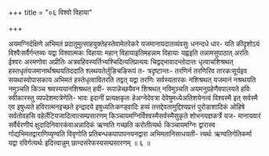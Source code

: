 +++
title = "०६ विश्वो विहाया"

+++

अयमग्निर्दक्षिणे अभिमतं प्रदातुमुत्साहयुक्तेहस्तेवामेतरेकरे यजमानायदातव्यंवसुः धनन्दधे धार- यति कीदृशोऽयं विश्वैःसर्वैर्गन्तव्यः यद्वा विश्वात्मकः विहायाः महान् विहायाइतिमहन्नाम विहायाः यह्वइति तन्नामसुपाठात् अरतिः ईश्वरः अरमणोवा अप्रीतिः अत्रवहिवस्यर्तिभ्यश्चिदित्यतिप्रत्ययः चिद्वद्भावादन्तोदात्तः धृत्वाचशिश्रथत् हस्तधृतंयजमानार्थंश्रथयतिददाति श्लथयतेर्लुङिचङिरूपं त- त्रदृष्टान्तः- तरणिर्न तरणिरिव तारकःसूर्यइव सयथास्वोपासकाय अभिमतं हस्तेधृत्वावितरति तद्वत् यद्वा तरणिः सर्वस्यतारकः नशिश्रथत् यजमानं नश्रथयति नमुञ्चति किञ्च श्रवस्ययानशिश्रथत् हवी- रूपान्नेच्छयैवन शिश्रथत् नविमुञ्चति अयमनुग्रहेणैवपालयते हविः स्वीकारस्तु व्यपदेशमात्रेणेति- भावः इदानीं प्रत्यक्षकृतः हेअग्नेदेवत्रा देवेषुमध्येअतिशयेनत्वं विश्वस्मै इत् सर्वस्मै एव इषुध्यते हविरात्मनइच्छते इन्द्रादये इषुध्यतिःकण्ड्वादिः हव्यं तत्तद्देवतामुद्दिश्यप्रत्तं पुरोडाशादिकं ओहिषे सर्वतोवहसि वहेर्लेटियजादित्वात्सम्प्रसारणम् किञ्चायमग्निर्विश्वस्मैसर्वस्मैसुकृते शोभनयज्ञकर्त्रे यज- मानायवारं सर्वैर्वरणीयं क्षुदादिनिवारकंवाअन्नादिकं ऋण्वति गच्छति करोतीत्यर्थः किञ्चायमग्निः द्वारास्व र्गाद्यभिमतद्वाराणिव्यृण्वति विवृणोति प्रतिबन्धकपापापनयनद्वारा अभिमतानिसाधयती- त्यर्थः ऋण्वतिर्गतिकर्मा यद्वा रविर्गत्यर्थः इदित्त्वान्नुम् छान्दसंरेफस्यसम्प्रसारणम् ॥ ६ ॥